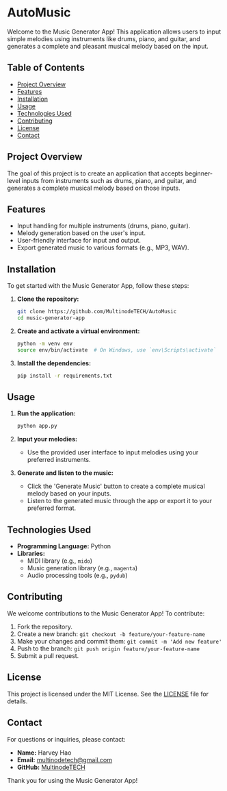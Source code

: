 # AutoMusic

Welcome to the Music Generator App! This application allows users to input simple melodies using instruments like drums, piano, and guitar, and generates a complete and pleasant musical melody based on the input.

## Table of Contents
- [Project Overview](#project-overview)
- [Features](#features)
- [Installation](#installation)
- [Usage](#usage)
- [Technologies Used](#technologies-used)
- [Contributing](#contributing)
- [License](#license)
- [Contact](#contact)

## Project Overview
The goal of this project is to create an application that accepts beginner-level inputs from instruments such as drums, piano, and guitar, and generates a complete musical melody based on those inputs.

## Features
- Input handling for multiple instruments (drums, piano, guitar).
- Melody generation based on the user's input.
- User-friendly interface for input and output.
- Export generated music to various formats (e.g., MP3, WAV).

## Installation
To get started with the Music Generator App, follow these steps:

1. **Clone the repository:**
    ```bash
    git clone https://github.com/MultinodeTECH/AutoMusic
    cd music-generator-app
    ```

2. **Create and activate a virtual environment:**
    ```bash
    python -m venv env
    source env/bin/activate  # On Windows, use `env\Scripts\activate`
    ```

3. **Install the dependencies:**
    ```bash
    pip install -r requirements.txt
    ```

## Usage
1. **Run the application:**
    ```bash
    python app.py
    ```

2. **Input your melodies:**
   - Use the provided user interface to input melodies using your preferred instruments.

3. **Generate and listen to the music:**
   - Click the 'Generate Music' button to create a complete musical melody based on your inputs.
   - Listen to the generated music through the app or export it to your preferred format.

## Technologies Used
- **Programming Language:** Python
- **Libraries:** 
  - MIDI library (e.g., `mido`)
  - Music generation library (e.g., `magenta`)
  - Audio processing tools (e.g., `pydub`)

## Contributing
We welcome contributions to the Music Generator App! To contribute:

1. Fork the repository.
2. Create a new branch: `git checkout -b feature/your-feature-name`
3. Make your changes and commit them: `git commit -m 'Add new feature'`
4. Push to the branch: `git push origin feature/your-feature-name`
5. Submit a pull request.

## License
This project is licensed under the MIT License. See the [LICENSE](LICENSE) file for details.

## Contact
For questions or inquiries, please contact:

- **Name:** Harvey Hao
- **Email:** multinodetech@gmail.com
- **GitHub:** [MultinodeTECH](https://github.com/MultinodeTECH/AutoMusic)

Thank you for using the Music Generator App!
